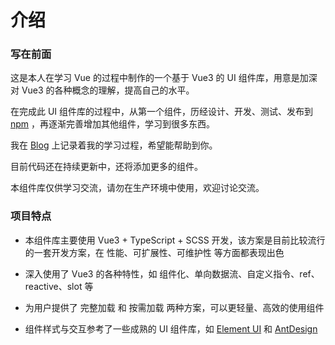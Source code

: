 <!--
 * @Explain: xxx
 * @Author: SuperLy
 * @LastEditors: SuperLy
 * @Date: 2022-03-03 21:37:17
 * @LastEditTime: 2022-03-06 21:02:41
 * @FilePath: \Lamb-UI for Docs\docs\document\about\index.md
-->
# 介绍

### 写在前面
这是本人在学习 Vue 的过程中制作的一个基于 Vue3 的 UI 组件库，用意是加深对 Vue3 的各种概念的理解，提高自己的水平。


在完成此 UI 组件库的过程中，从第一个组件，历经设计、开发、测试、发布到 [npm](https://github.com/SuperLy1999/Lamb-UI) ，再逐渐完善增加其他组件，学习到很多东西。


我在  [Blog](http://blog.fgimaxl2.vipnps.vip/) 上记录着我的学习过程，希望能帮助到你。


目前代码还在持续更新中，还将添加更多的组件。


本组件库仅供学习交流，请勿在生产环境中使用，欢迎讨论交流。


### 项目特点
- 本组件库主要使用 Vue3 + TypeScript + SCSS 开发，该方案是目前比较流行的一套开发方案，在 性能、可扩展性、可维护性 等方面都表现出色


- 深入使用了 Vue3 的各种特性，如 组件化、单向数据流、自定义指令、ref、reactive、slot 等

- 为用户提供了 完整加载 和 按需加载 两种方案，可以更轻量、高效的使用组件

- 组件样式与交互参考了一些成熟的 UI 组件库，如 [Element UI](https://element.eleme.cn/#/zh-CN) 和 [AntDesign](https://ant.design/docs/react/introduce-cn)
